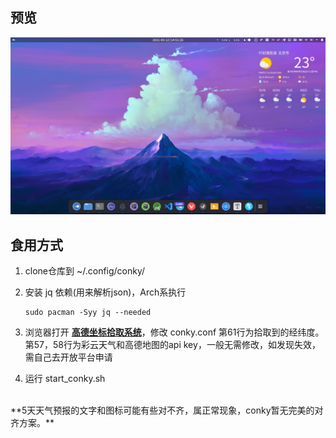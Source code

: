 ## 预览
![](preview.png)

## 食用方式

1. clone仓库到 ~/.config/conky/ 

2. 安装 jq 依赖(用来解析json)，Arch系执行

   ```shell
   sudo pacman -Syy jq --needed
   ```

3. 浏览器打开 **[高德坐标拾取系统](https://lbs.amap.com/tools/picker)**，修改 conky.conf 第61行为拾取到的经纬度。第57，58行为彩云天气和高德地图的api key，一般无需修改，如发现失效，需自己去开放平台申请

4. 运行 start_conky.sh 
<br>
**5天天气预报的文字和图标可能有些对不齐，属正常现象，conky暂无完美的对齐方案。** 

